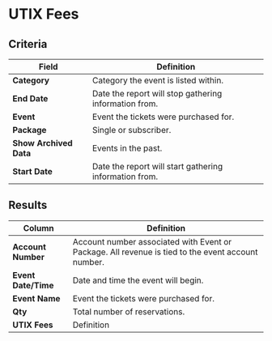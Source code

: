 # UTIX Fees

## Criteria

| **Field** | **Definition** |
| --- | --- |
| **Category** | Category the event is listed within. |
| **End Date** | Date the report will stop gathering information from. |
| **Event** | Event the tickets were purchased for. |
| **Package** | Single or subscriber. |
| **Show Archived Data** | Events in the past. |
| **Start Date** | Date the report will start gathering information from. |

## Results

| **Column** | **Definition** |
| --- | --- |
| **Account Number** | Account number associated with Event or Package. All revenue is tied to the event account number. |
| **Event Date/Time** | Date and time the event will begin. |
| **Event Name** | Event the tickets were purchased for. |
| **Qty** | Total number of reservations. |
| **UTIX Fees** | Definition |

